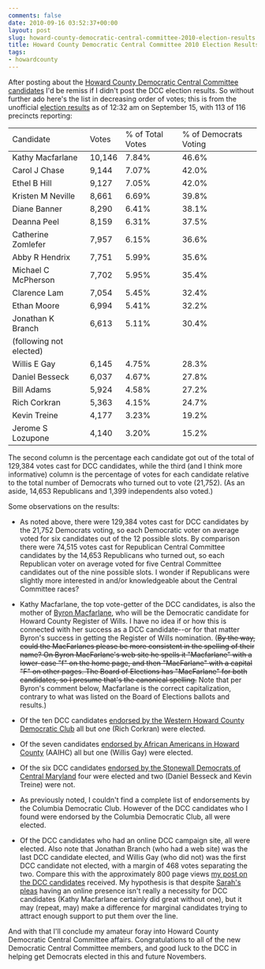 ```yaml
---
comments: false
date: 2010-09-16 03:52:37+00:00
layout: post
slug: howard-county-democratic-central-committee-2010-election-results
title: Howard County Democratic Central Committee 2010 Election Results
tags:
- howardcounty
---
```


After posting about the [Howard County Democratic Central Committee candidates](http://blog.hecker.org/2010/09/12/voting-for-the-howard-county-democratic-central-committee/) I'd be remiss if I didn't post the DCC election results. So without further ado here's the list in decreasing order of votes; this is from the unofficial [election results](http://www.co.ho.md.us/BOE/BOE_results.htm) as of 12:32 am on September 15, with 113 of 116 precincts reporting:
<table border="0" >

<tr >

<td >Candidate
</td>

<td >Votes
</td>

<td >% of Total Votes
</td>

<td >% of Democrats Voting
</td>
</tr>

<tbody >
<tr >

<td >Kathy Macfarlane
</td>

<td >10,146
</td>

<td >7.84%
</td>

<td >46.6%
</td>
</tr>
<tr >

<td >Carol J Chase
</td>

<td >9,144
</td>

<td >7.07%
</td>

<td >42.0%
</td>
</tr>
<tr >

<td >Ethel B Hill
</td>

<td >9,127
</td>

<td >7.05%
</td>

<td >42.0%
</td>
</tr>
<tr >

<td >Kristen M Neville
</td>

<td >8,661
</td>

<td >6.69%
</td>

<td >39.8%
</td>
</tr>
<tr >

<td >Diane Banner
</td>

<td >8,290
</td>

<td >6.41%
</td>

<td >38.1%
</td>
</tr>
<tr >

<td >Deanna Peel
</td>

<td >8,159
</td>

<td >6.31%
</td>

<td >37.5%
</td>
</tr>
<tr >

<td >Catherine Zomlefer
</td>

<td >7,957
</td>

<td >6.15%
</td>

<td >36.6%
</td>
</tr>
<tr >

<td >Abby R Hendrix
</td>

<td >7,751
</td>

<td >5.99%
</td>

<td >35.6%
</td>
</tr>
<tr >

<td >Michael C McPherson
</td>

<td >7,702
</td>

<td >5.95%
</td>

<td >35.4%
</td>
</tr>
<tr >

<td >Clarence Lam
</td>

<td >7,054
</td>

<td >5.45%
</td>

<td >32.4%
</td>
</tr>
<tr >

<td >Ethan Moore
</td>

<td >6,994
</td>

<td >5.41%
</td>

<td >32.2%
</td>
</tr>
<tr >

<td >Jonathan K Branch
</td>

<td >6,613
</td>

<td >5.11%
</td>

<td >30.4%
</td>
</tr>
<tr >

<td >(following not elected)
</td>

<td >
</td>

<td >
</td>
</tr>
<tr >

<td >Willis E Gay
</td>

<td >6,145
</td>

<td >4.75%
</td>

<td >28.3%
</td>
</tr>
<tr >

<td >Daniel Besseck
</td>

<td >6,037
</td>

<td >4.67%
</td>

<td >27.8%
</td>
</tr>
<tr >

<td >Bill Adams
</td>

<td >5,924
</td>

<td >4.58%
</td>

<td >27.2%
</td>
</tr>
<tr >

<td >Rich Corkran
</td>

<td >5,363
</td>

<td >4.15%
</td>

<td >24.7%
</td>
</tr>
<tr >

<td >Kevin Treine
</td>

<td >4,177
</td>

<td >3.23%
</td>

<td >19.2%
</td>
</tr>
<tr >

<td >Jerome S Lozupone
</td>

<td >4,140
</td>

<td >3.20%
</td>

<td >15.2%
</td>
</tr>
</tbody>
</table>
The second column is the percentage each candidate got out of the total of 129,384 votes cast for DCC candidates, while the third (and I think more informative) column is the percentage of votes for each candidate relative to the total number of Democrats who turned out to vote (21,752). (As an aside, 14,653 Republicans and 1,399 independents also voted.)

Some observations on the results:




  * As noted above, there were 129,384 votes cast for DCC candidates by the 21,752 Democrats voting, so each Democratic voter on average voted for six candidates out of the 12 possible slots. By comparison there were 74,515 votes cast for Republican Central Committee candidates by the 14,653 Republicans who turned out, so each Republican voter on average voted for five Central Committee candidates out of the nine possible slots. I wonder if Republicans were slightly more interested in and/or knowledgeable about the Central Committee races?


  * Kathy Macfarlane, the top vote-getter of the DCC candidates, is also the mother of [Byron Macfarlane](http://www.byronmacfarlane.com/), who will be the Democratic candidate for Howard County Register of Wills. I have no idea if or how this is connected with her success as a DCC candidate--or for that matter Byron's success in getting the Register of Wills nomination. (<del>By the way, could the MacFarlanes please be more consistent in the spelling of their name? On Byron MacFarlane's web site he spells it "Macfarlane" with a lower-case "f" on the home page, and then "MacFarlane" with a capital "F" on other pages. The Board of Elections has "MacFarlane" for both candidates, so I presume that's the canonical spelling.</del> Note that per Byron's comment below, Macfarlane is the correct capitalization, contrary to what was listed on the Board of Elections ballots and results.)

  * Of the ten DCC candidates [endorsed by the  Western Howard County Democratic Club](http://westernhowarddems.com/) all but one (Rich Corkran) were elected.


  * Of the seven candidates [endorsed by African Americans in Howard County](http://www.explorehoward.com/news/74378/sigaty-bobo-get-nod-african-americans-howard-county/) (AAIHC) all but one (Willis Gay) were elected.


  * Of the six DCC candidates [endorsed by the  Stonewall Democrats of Central Maryland](http://www.stonewalldemocratsmd.org/endorsements) four were elected and two (Daniel Besseck and Kevin Treine) were not.


  * As previously noted, I couldn't find a complete list of endorsements by the Columbia Democratic Club. However of the DCC candidates who I found were endorsed by the Columbia Democratic Club, all were elected.


  * Of the DCC candidates who had an online DCC campaign site, all were elected. Also note that Jonathan Branch (who had a web site) was the last DCC candidate elected, and Willis Gay (who did not) was the first DCC candidate not elected, with a margin of 468 votes separating the two. Compare this with the approximately 800 page views [my post on the DCC candidates](http://blog.hecker.org/2010/09/12/voting-for-the-howard-county-democratic-central-committee/) received. My hypothesis is that despite [Sarah's pleas](http://umcanijustsay.blogspot.com/2010/09/moving-forward.html) having an online presence isn't really a necessity for DCC candidates (Kathy Macfarlane certainly did great without one), but it may (repeat, may) make a difference for marginal candidates trying to attract enough support to put them over the line.



And with that I'll conclude my amateur foray into Howard County Democratic Central Committee affairs. Congratulations to all of the new Democratic Central Committee members, and good luck to the DCC in helping get Democrats elected in this and future Novembers. 
